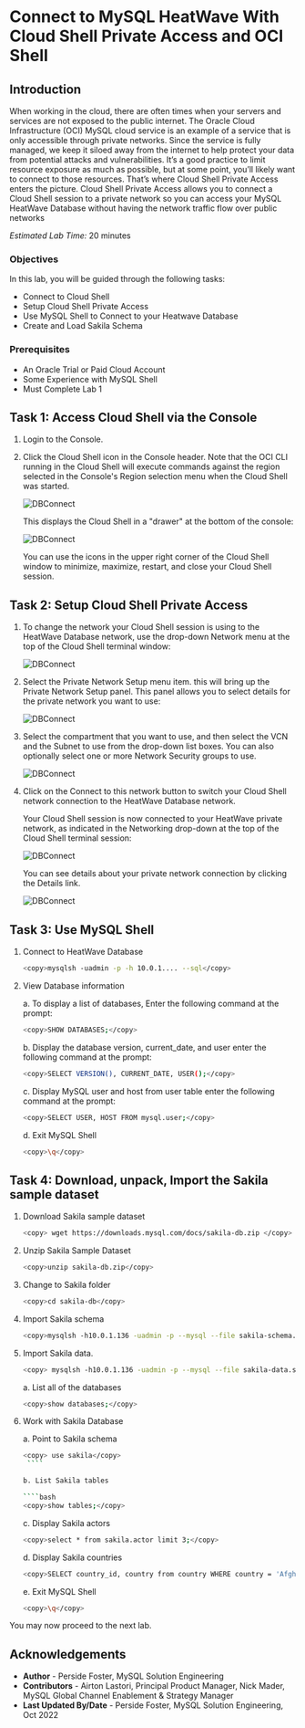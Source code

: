 # Connect to MySQL HeatWave With Cloud Shell Private Access and OCI Shell

## Introduction

When working in the cloud, there are often times when your servers and services are not exposed to the public internet. The Oracle Cloud Infrastructure (OCI) MySQL cloud service is an example of a service that is only accessible through private networks. Since the service is fully managed, we keep it siloed away from the internet to help protect your data from potential attacks and vulnerabilities. It’s a good practice to limit resource exposure as much as possible, but at some point, you’ll likely want to connect to those resources. That’s where Cloud Shell Private Access enters the picture. Cloud Shell Private Access allows you to connect a Cloud Shell session to a private network so you can access  your MySQL HeatWave Database without having the network traffic flow over public networks

_Estimated Lab Time:_ 20 minutes

### Objectives

In this lab, you will be guided through the following tasks:

- Connect to Cloud Shell
- Setup Cloud Shell Private Access
- Use MySQL Shell to Connect to your Heatwave Database
- Create and Load Sakila Schema

### Prerequisites

- An Oracle Trial or Paid Cloud Account
- Some Experience with MySQL Shell
- Must Complete Lab 1

## Task 1: Access Cloud Shell via the Console 

1. Login to the Console.
2. Click the Cloud Shell icon in the Console header. Note that the OCI CLI running in the Cloud Shell will execute commands against the region selected in the Console's Region selection menu when the Cloud Shell was started.

    ![DBConnect](./images/cloudshell-console-button.png "cloudshell console button")

    This displays the Cloud Shell in a "drawer" at the bottom of the console:

    ![DBConnect](./images/cloudshell-console-drawer.png "cloudshell console drawer")

    You can use the icons in the upper right corner of the Cloud Shell window to minimize, maximize, restart, and close your Cloud Shell session.

## Task 2: Setup Cloud Shell Private Access

1. To change the network your Cloud Shell session is using to the HeatWave Database network, use the drop-down Network menu at the top of the Cloud Shell terminal window:

    ![DBConnect](./images/cloud_shell_private_access_dropdown_terminal.png "cloud shell private access dropdown terminal")

2. Select the Private Network Setup menu item. this will bring up the Private Network Setup panel. This panel allows you to select details for the private network you want to use:

    ![DBConnect](./images/cloud_shell_private_access_dropdown_vcn.png "cloud shell private access vcn")

3. Select the compartment that you want to use, and then select the VCN and the Subnet to use from the drop-down list boxes. You can also optionally select one or more Network Security groups to use.

    ![DBConnect](./images/cloud_shell_private_network_setup.png "cloud shell private network setup")

4. Click on the Connect to this network button to switch your Cloud Shell network connection to the HeatWave Database network.

    Your Cloud Shell session is now connected to your HeatWave private network, as indicated in the Networking drop-down at the top of the Cloud Shell terminal session:

    ![DBConnect](./images/cloud_shell_private_network_connected.png "cloud shell private network setup")

    You can see details about your private network connection by clicking the Details link.

    ![DBConnect](./images/cloud_shell_private_network_details.png "cloud shell private network details")

## Task 3: Use MySQL Shell

1. Connect to HeatWave Database

    ```bash
    <copy>mysqlsh -uadmin -p -h 10.0.1.... --sql</copy>
    ```

2. View  Database information

   a. To display a list of databases, Enter the following command at the prompt:

      ```bash
      <copy>SHOW DATABASES;</copy>
      ```

   b. Display the database version, current_date, and user enter the following command at the prompt:

      ```bash
      <copy>SELECT VERSION(), CURRENT_DATE, USER();</copy>
      ```

   c. Display MySQL user and host from user table enter the following command at the prompt:

      ```bash
      <copy>SELECT USER, HOST FROM mysql.user;</copy>
      ```

    d. Exit MySQL Shell

      ```bash
      <copy>\q</copy>
      ```

## Task 4: Download, unpack, Import the Sakila sample dataset

1. Download Sakila sample dataset

      ```bash
      <copy> wget https://downloads.mysql.com/docs/sakila-db.zip </copy>
      ```

2. Unzip  Sakila Sample Dataset

      ```bash
      <copy>unzip sakila-db.zip</copy>
      ```

3. Change to Sakila folder

      ```bash
      <copy>cd sakila-db</copy>
      ```

4. Import Sakila schema 

      ```bash
      <copy>mysqlsh -h10.0.1.136 -uadmin -p --mysql --file sakila-schema.sql</copy>
      ```

5. Import  Sakila data.

      ```bash
      <copy> mysqlsh -h10.0.1.136 -uadmin -p --mysql --file sakila-data.sql</copy>
      ```

   a. List all of the databases

      ````bash
      <copy>show databases;</copy>
      ````

6. Work with Sakila Database

   a. Point to Sakila schema

      ````bash
      <copy> use sakila</copy>
       ```` 

   b. List Sakila tables

      ````bash
      <copy>show tables;</copy>
      ```` 

   c. Display Sakila  actors

      ````bash
      <copy>select * from sakila.actor limit 3;</copy>
      ```` 

   d. Display Sakila countries

      ````bash
      <copy>SELECT country_id, country from country WHERE country = 'Afghanistan' OR 'Bangladesh' OR 'China';</copy>
      ````

    e. Exit MySQL Shell

      ```bash
      <copy>\q</copy>
      ```

You may now proceed to the next lab.

## Acknowledgements

- **Author** - Perside Foster, MySQL Solution Engineering
- **Contributors** - Airton Lastori, Principal Product Manager, Nick Mader, MySQL Global Channel Enablement & Strategy Manager
- **Last Updated By/Date** - Perside Foster, MySQL Solution Engineering, Oct 2022